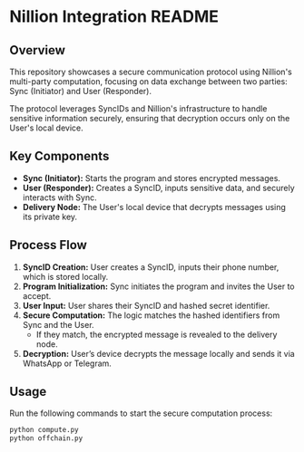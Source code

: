 # Nillion Integration README

## Overview

This repository showcases a secure communication protocol using Nillion's multi-party computation, focusing on data exchange between two parties: Sync (Initiator) and User (Responder).

The protocol leverages SyncIDs and Nillion's infrastructure to handle sensitive information securely, ensuring that decryption occurs only on the User's local device.

## Key Components

- **Sync (Initiator):** Starts the program and stores encrypted messages.
- **User (Responder):** Creates a SyncID, inputs sensitive data, and securely interacts with Sync.
- **Delivery Node:** The User's local device that decrypts messages using its private key.

## Process Flow

1. **SyncID Creation:** User creates a SyncID, inputs their phone number, which is stored locally.
2. **Program Initialization:** Sync initiates the program and invites the User to accept.
3. **User Input:** User shares their SyncID and hashed secret identifier.
4. **Secure Computation:** The logic matches the hashed identifiers from Sync and the User.
   - If they match, the encrypted message is revealed to the delivery node.
5. **Decryption:** User’s device decrypts the message locally and sends it via WhatsApp or Telegram.

## Usage

Run the following commands to start the secure computation process:

```bash
python compute.py
python offchain.py
